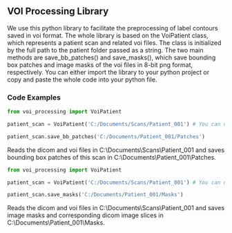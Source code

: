 ## VOI Processing Library

We use this python library to facilitate the preprocessing of label contours saved in voi format. The whole library is based on the VoiPatient class, which represents a patient scan and related
voi files. The class is initialized by the full path to the patient folder passed as a string. The two main methods are save_bb_patches() and save_masks(), which save bounding box patches and image masks of the voi files in 8-bit png format, respectively. You can either import the library to your python project or copy and paste the whole code into your python file.

### Code Examples

```python
from voi_processing import VoiPatient

patient_scan = VoiPatient('C:/Documents/Scans/Patient_001') # You can use forward slashes even in Windows

patient_scan.save_bb_patches('C:/Documents/Patient_001/Patches')
```

Reads the dicom and voi files in C:\Documents\Scans\Patient_001 and saves bounding box patches of this scan in C:\Documents\Patient_001\Patches.

```python
from voi_processing import VoiPatient

patient_scan = VoiPatient('C:/Documents/Scans/Patient_001') # You can use forward slashes even in Windows

patient_scan.save_masks('C:/Documents/Patient_001/Masks')
```

Reads the dicom and voi files in C:\Documents\Scans\Patient_001 and saves image masks and corresponding dicom image slices in C:\Documents\Patient_001\Masks.


